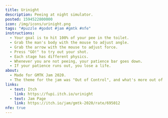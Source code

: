 ```yaml
---
title: Urinight
description: Peeing at night simulator.
posted: 1594522800000
icon: /img/icons/urinight.png
tags: "#puzzle #godot #jam #gmtk #nfe"
instructions:
  - Your goal is to hit 100% of your pee in the toilet.
  - Grab the man's body with the mouse to adjust angle.
  - Grab the arrow with the mouse to adjust force.
  - Press "GO!" to try out your shot.
  - Each stage has different physics.
  - Whenever you are not peeing, your patience bar goes down.
  - If your patience runs out, you lose a life.
about:
  - Made for GMTK Jam 2020.
  - The theme for the jam was "Out of Control", and what's more out of control than peeing standing up?
links:
  - text: Itch
    link: https://fupi.itch.io/urinight
  - text: Jam Page
    link: https://itch.io/jam/gmtk-2020/rate/695012
nfe: true
---
```

<itch url="https://itch.io/embed-upload/2462657?color=1c1e24"></itch>